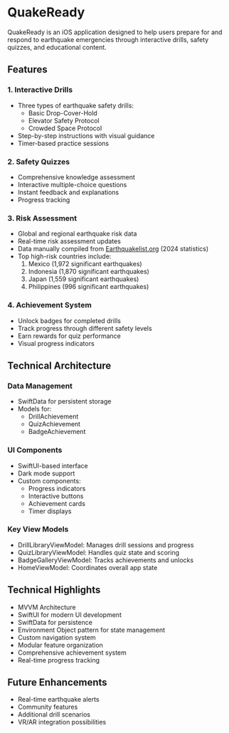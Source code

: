 # QuakeReady

QuakeReady is an iOS application designed to help users prepare for and respond to earthquake emergencies through interactive drills, safety quizzes, and educational content.

## Features

### 1. Interactive Drills
- Three types of earthquake safety drills:
  - Basic Drop-Cover-Hold
  - Elevator Safety Protocol
  - Crowded Space Protocol
- Step-by-step instructions with visual guidance
- Timer-based practice sessions

### 2. Safety Quizzes
- Comprehensive knowledge assessment
- Interactive multiple-choice questions
- Instant feedback and explanations
- Progress tracking

### 3. Risk Assessment
- Global and regional earthquake risk data
- Real-time risk assessment updates
- Data manually compiled from [Earthquakelist.org](https://earthquakelist.org/reports/top-100-countries-most-earthquakes/) (2024 statistics)
- Top high-risk countries include:
  1. Mexico (1,972 significant earthquakes)
  2. Indonesia (1,870 significant earthquakes)
  3. Japan (1,559 significant earthquakes)
  4. Philippines (996 significant earthquakes)

### 4. Achievement System
- Unlock badges for completed drills
- Track progress through different safety levels
- Earn rewards for quiz performance
- Visual progress indicators

## Technical Architecture

### Data Management
- SwiftData for persistent storage
- Models for:
  - DrillAchievement
  - QuizAchievement
  - BadgeAchievement

### UI Components
- SwiftUI-based interface
- Dark mode support
- Custom components:
  - Progress indicators
  - Interactive buttons
  - Achievement cards
  - Timer displays

### Key View Models
- DrillLibraryViewModel: Manages drill sessions and progress
- QuizLibraryViewModel: Handles quiz state and scoring
- BadgeGalleryViewModel: Tracks achievements and unlocks
- HomeViewModel: Coordinates overall app state

## Technical Highlights

- MVVM Architecture
- SwiftUI for modern UI development
- SwiftData for persistence
- Environment Object pattern for state management
- Custom navigation system
- Modular feature organization
- Comprehensive achievement system
- Real-time progress tracking

## Future Enhancements
- Real-time earthquake alerts
- Community features
- Additional drill scenarios
- VR/AR integration possibilities
